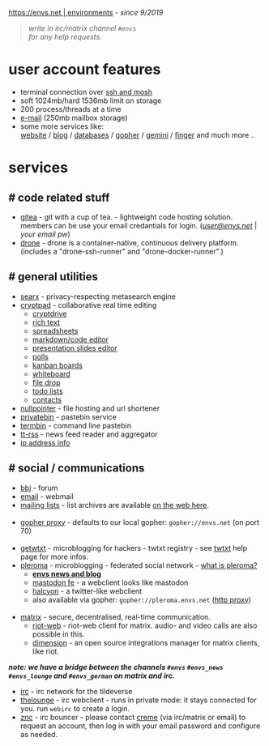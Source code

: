 [https://envs.net | environments](https://envs.net) - *since 9/2019*

> *write in irc/matrix channel `#envs`*<br />
> *for any help requests.*

# user account features
- terminal connection over [ssh and mosh](https://help.envs.net/help/#ssh)
- soft 1024mb/hard 1536mb limit on storage
- 200 process/threads at a time
- [e-mail](https://help.envs.net/mail/) (250mb mailbox storage)
- some more services like:<br />
  [website](https://help.envs.net/website/) /
  [blog](https://help.envs.net/blog/) /
  [databases](https://help.envs.net/database/) /
  [gopher](https://help.envs.net/gopher/) /
  [gemini](https://help.envs.net/gemini/) /
  [finger](https://help.envs.net/finger/) and much more ..

# services

## # code related stuff
- [gitea](https://git.envs.net/) - git with a cup of tea. - lightweight code hosting solution.<br />
members can be use your email credantials for login. (*user@envs.net* | *your email pw*)
- [drone](https://drone.envs.net/) - drone is a container-native, continuous delivery platform.<br />
(includes a "drone-ssh-runner" and "drone-docker-runner".)

## # general utilities
- [searx](https://searx.envs.net/) - privacy-respecting metasearch engine
- [cryptpad](https://pad.envs.net/) - collaborative real time editing
    - [cryptdrive](https://pad.envs.net/drive/)
    - [rich text](https://pad.envs.net/pad/)
    - [spreadsheets](https://pad.envs.net/sheet/)
    - [markdown/code editor](https://pad.envs.net/code/)
    - [presentation slides editor](https://pad.envs.net/slide/)
    - [polls](https://pad.envs.net/poll/)
    - [kanban boards](https://pad.envs.net/kanban/)
    - [whiteboard](https://pad.envs.net/whiteboard/)
    - [file drop](https://pad.envs.net/file/)
    - [todo lists](https://pad.envs.net/todo/)
    - [contacts](https://pad.envs.net/contacts/)
- [nullpointer](https://envs.sh) - file hosting and url shortener
- [privatebin](https://pb.envs.net/) - pastebin service
- [termbin](https://tb.envs.net/) - command line pastebin
- [tt-rss](https://rss.envs.net/) - news feed reader and aggregator
- [ip address info](https://ip.envs.net/)

## # social / communications
- [bbj](https://bbj.envs.net/) - forum
- [email](https://mail.envs.net/) - webmail
- [mailing lists](https://lists.envs.net/) - list archives are available [on the web here](https://lists.envs.net/hyperkitty/).
<br /><br />
- [gopher proxy](https://gopher.envs.net/) - defaults to our local gopher: `gopher://envs.net` (on port 70)
<br /><br />
- [getwtxt](https://twtxt.envs.net/) - microblogging for hackers - twtxt registry - see [twtxt](https://help.envs.net/blog/#with-twtxt) help page for more infos.
- [pleroma](https://pleroma.envs.net/) - microblogging - federated social network - [what is pleroma?](https://blog.soykaf.com/post/what-is-pleroma/)
    - **[envs news and blog](https://pleroma.envs.net/envs)**
    - [mastodon fe](https://pleroma.envs.net/web) - a webclient looks like mastodon
    - [halcyon](https://halcyon.envs.net/) - a twitter-like webclient
    - also available via gopher: `gopher://pleroma.envs.net` ([http proxy](https://gopher.envs.net/pleroma.envs.net/))
<br /><br />
- [matrix](https://envs.net/chat/matrix/) - secure, decentralised, real-time communication.
    - [riot-web](https://matrix.envs.net/) - riot-web client for matrix. audio- and video calls are also possible in this.
    - [dimension](https://dimension.envs.net/) - an open source integrations manager for matrix clients, like riot.<br />

***note: we have a bridge between the channels `#envs` `#envs_news` `#envs_lounge` and `#envs_german` on matrix and irc.***

- [irc](https://envs.net/chat/irc/) - irc network for the tildeverse
- [thelounge](https://webirc.envs.net/) - irc webclient - runs in private mode: it stays connected for you. run `webirc` to create a login.
- [znc](https://znc.envs.net/) - irc bouncer - please contact [creme](https://envs.net/~creme/) (via irc/matrix or email) to request an account, then log in with your email password and configure as needed.
